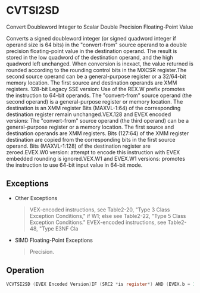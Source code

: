 # CVTSI2SD

Convert Doubleword Integer to Scalar Double Precision Floating-Point Value

Converts a signed doubleword integer (or signed quadword integer if operand size is 64 bits) in the "convert-from" source operand to a double precision floating-point value in the destination operand.
The result is stored in the low quadword of the destination operand, and the high quadword left unchanged.
When conversion is inexact, the value returned is rounded according to the rounding control bits in the MXCSR register.The second source operand can be a general-purpose register or a 32/64-bit memory location.
The first source and destination operands are XMM registers.
128-bit Legacy SSE version: Use of the REX.W prefix promotes the instruction to 64-bit operands.
The "convert-from" source operand (the second operand) is a general-purpose register or memory location.
The destination is an XMM register Bits (MAXVL-1:64) of the corresponding destination register remain unchanged.VEX.128 and EVEX encoded versions: The "convert-from" source operand (the third operand) can be a general-purpose register or a memory location.
The first source and destination operands are XMM registers.
Bits (127:64) of the XMM register destination are copied from the corresponding bits in the first source operand.
Bits (MAXVL-1:128) of the destination register are zeroed.EVEX.W0 version: attempt to encode this instruction with EVEX embedded rounding is ignored.VEX.W1 and EVEX.W1 versions: promotes the instruction to use 64-bit input value in 64-bit mode.

## Exceptions

- Other Exceptions
  > VEX-encoded instructions, see Table2-20, "Type 3 Class Exception Conditions," if W1; else see Table2-22, "Type 
  > 5 Class Exception Conditions."
  > EVEX-encoded instructions, see Table2-48, "Type E3NF Cla
- SIMD Floating-Point Exceptions
  > Precision.

## Operation

```C
VCVTSI2SD (EVEX Encoded Version)IF (SRC2 *is register*) AND (EVEX.b = 1) THENSET_ROUNDING_MODE_FOR_THIS_INSTRUCTION(EVEX.RC);ELSE SET_ROUNDING_MODE_FOR_THIS_INSTRUCTION(MXCSR.RC);FI;IF 64-Bit Mode And OperandSize = 64THENDEST[63:0] := Convert_Integer_To_Double_Precision_Floating_Point(SRC2[63:0]);ELSEDEST[63:0] := Convert_Integer_To_Double_Precision_Floating_Point(SRC2[31:0]);FI;DEST[127:64] := SRC1[127:64]DEST[MAXVL-1:128] := 0VCVTSI2SD (VEX.128 Encoded Version)IF 64-Bit Mode And OperandSize = 64THENDEST[63:0] := Convert_Integer_To_Double_Precision_Floating_Point(SRC2[63:0]);ELSEDEST[63:0] := Convert_Integer_To_Double_Precision_Floating_Point(SRC2[31:0]);FI;DEST[127:64] := SRC1[127:64]DEST[MAXVL-1:128] := 0CVTSI2SD IF 64-Bit Mode And OperandSize = 64THENDEST[63:0] := Convert_Integer_To_Double_Precision_Floating_Point(SRC[63:0]);ELSEDEST[63:0] := Convert_Integer_To_Double_Precision_Floating_Point(SRC[31:0]);FI;DEST[MAXVL-1:64] (Unmodified)Intel C/C++ Compiler Intrinsic EquivalentVCVTSI2SD __m128d _mm_cvti32_sd(__m128d s, int a);VCVTSI2SD __m128d _mm_cvti64_sd(__m128d s, __int64 a);VCVTSI2SD __m128d _mm_cvt_roundi64_sd(__m128d s, __int64 a, int r);CVTSI2SD __m128d _mm_cvtsi64_sd(__m128d s, __int64 a);CVTSI2SD __m128d_mm_cvtsi32_sd(__m128d a, int b)
```
